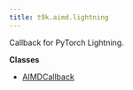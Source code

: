 ```yaml
---
title: t9k.aimd.lightning
---
```


Callback for PyTorch Lightning.

**Classes**

* [AIMDCallback](./AIMDCallback.md)
